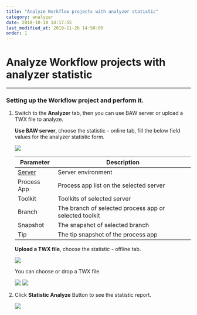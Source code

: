 ```yaml
---
title: "Analyze Workflow projects with analyzer statistic"
category: analyzer
date: 2018-10-10 14:17:55
last_modified_at: 2019-11-26 14:50:00
order: 1
---
```


# Analyze Workflow projects with analyzer statistic
***

### Setting up the Workflow project and perform it.

   1. Switch to the **Analyzer** tab, then you can use BAW server or upload a TWX file to analyze.
     
      **Use BAW server**, choose the statistic - online tab, fill the below field values for the analyzer statistic form.

      ![][analyzer_statistic_online]
      
      |   Parameter   | Description    |
      | ------------- |----------------|
      | [Server][1]   |Server environment|
      | Process App   |Process app list on the selected server|
      | Toolkit       |Toolkits of  selected server|
      | Branch        |The branch of selected process app or selected toolkit|
      | Snapshot      |The snapshot of selected branch|
      | Tip           |The tip snapshot of the process app|

      **Upload a TWX file**, choose the statistic - offline tab.
      
      ![][analyzer_statistic_offline]

      You can choose or drop a TWX file.

      ![][analyzer_upload_drop] ![][analyzer_upload_done]

   2. Click **Statistic Analyze** Button to see the statistic report.

      ![][analyzer_report]

[analyzer_statistic_online]: ../images/analyzer/analyzer_statistic_online.png
[analyzer_statistic_offline]: ../images/analyzer/analyzer_statistic_offline.png
[analyzer_upload_drop]: ../images/analyzer/analyzer_upload_drop.PNG
[analyzer_upload_done]: ../images/analyzer/analyzer_upload_done.PNG
[analyzer_report]: ../images/analyzer/analyzer_report.PNG

[1]: ../administration/administration-bpm-configuration.html
